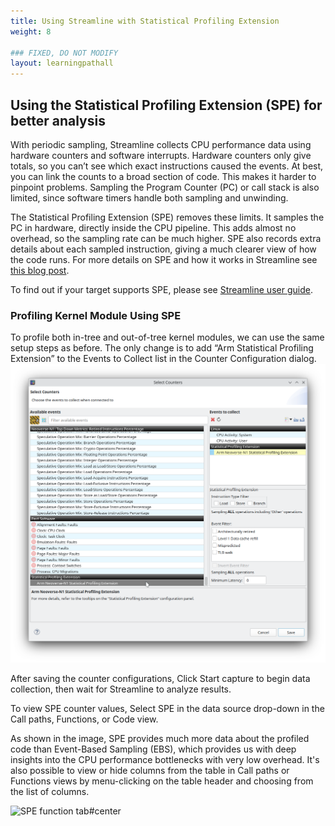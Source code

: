 ```yaml
---
title: Using Streamline with Statistical Profiling Extension
weight: 8

### FIXED, DO NOT MODIFY
layout: learningpathall
---
```


## Using the Statistical Profiling Extension (SPE) for better analysis

With periodic sampling, Streamline collects CPU performance data using hardware counters and software interrupts. Hardware counters only give totals, so you can’t see which exact instructions caused the events. At best, you can link the counts to a broad section of code. This makes it harder to pinpoint problems. Sampling the Program Counter (PC) or call stack is also limited, since software timers handle both sampling and unwinding.

The Statistical Profiling Extension (SPE) removes these limits. It samples the PC in hardware, directly inside the CPU pipeline. This adds almost no overhead, so the sampling rate can be much higher. SPE also records extra details about each sampled instruction, giving a much clearer view of how the code runs. For more details on SPE and how it works in Streamline see [this blog post](https://community.arm.com/arm-community-blogs/b/tools-software-ides-blog/posts/introduction-to-statistical-profiling-support-in-streamline).

To find out if your target supports SPE, please see [Streamline user guide](https://developer.arm.com/documentation/101816/9-7/Capture-a-Streamline-profile/Counter-Configuration/Configure-SPE-counters).

### Profiling Kernel Module Using SPE

To profile both in-tree and out-of-tree kernel modules, we can use the same setup steps as before. The only change is to add “Arm Statistical Profiling Extension” to the Events to Collect list in the Counter Configuration dialog.
![SPE counter selection#center](./images/img14_spe_select_counters.png)

After saving the counter configurations, Click Start capture to begin data collection, then wait for Streamline to analyze results.

To view SPE counter values, Select SPE in the data source drop-down in the Call paths, Functions, or Code view.

As shown in the image, SPE provides much more data about the profiled code than Event-Based Sampling (EBS), which provides us with deep insights into the CPU performance bottlenecks with very low overhead. It's also possible to view or hide columns from the table in Call paths or Functions views by menu-clicking on the table header and choosing from the list of columns.

![SPE function tab#center](./images/img15_spe_function_tab.gif)
